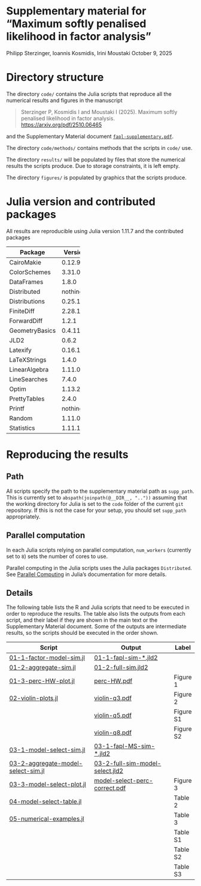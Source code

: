# Supplementary material for “Maximum softly penalised likelihood in factor analysis”
Philipp Sterzinger, Ioannis Kosmidis, Irini Moustaki
October 9, 2025

# Directory structure

The directory `code/` contains the Julia scripts that reproduce all the
numerical results and figures in the manuscript

> Sterzinger P, Kosmidis I and Moustaki I (2025). Maximum softly
> penalised likelihood in factor analysis.
> https://arxiv.org/pdf/2510.06465

and the Supplementary Material document
[`fapl-supplementary.pdf`](fapl-supplementary.pdf).

The directory `code/methods/` contains methods that the scripts in
`code/` use.

The directory `results/` will be populated by files that store the
numerical results the scripts produce. Due to storage constraints, it is
left empty.

The directory `figures/` is populated by graphics that the scripts
produce.

# Julia version and contributed packages

All results are reproducible using Julia version 1.11.7 and the
contributed packages

<table style="width:39%;">
<colgroup>
<col style="width: 23%" />
<col style="width: 15%" />
</colgroup>
<thead>
<tr class="header">
<th>Package</th>
<th>Version</th>
</tr>
</thead>
<tbody>
<tr class="odd">
<td>CairoMakie</td>
<td>0.12.9</td>
</tr>
<tr class="even">
<td>ColorSchemes</td>
<td>3.31.0</td>
</tr>
<tr class="odd">
<td>DataFrames</td>
<td>1.8.0</td>
</tr>
<tr class="even">
<td>Distributed</td>
<td>nothing</td>
</tr>
<tr class="odd">
<td>Distributions</td>
<td>0.25.122</td>
</tr>
<tr class="even">
<td>FiniteDiff</td>
<td>2.28.1</td>
</tr>
<tr class="odd">
<td>ForwardDiff</td>
<td>1.2.1</td>
</tr>
<tr class="even">
<td>GeometryBasics</td>
<td>0.4.11</td>
</tr>
<tr class="odd">
<td>JLD2</td>
<td>0.6.2</td>
</tr>
<tr class="even">
<td>Latexify</td>
<td>0.16.10</td>
</tr>
<tr class="odd">
<td>LaTeXStrings</td>
<td>1.4.0</td>
</tr>
<tr class="even">
<td>LinearAlgebra</td>
<td>1.11.0</td>
</tr>
<tr class="odd">
<td>LineSearches</td>
<td>7.4.0</td>
</tr>
<tr class="even">
<td>Optim</td>
<td>1.13.2</td>
</tr>
<tr class="odd">
<td>PrettyTables</td>
<td>2.4.0</td>
</tr>
<tr class="even">
<td>Printf</td>
<td>nothing</td>
</tr>
<tr class="odd">
<td>Random</td>
<td>1.11.0</td>
</tr>
<tr class="even">
<td>Statistics</td>
<td>1.11.1</td>
</tr>
</tbody>
</table>

# Reproducing the results

## Path

All scripts specify the path to the supplementary material path as
`supp_path`. This is currently set to
`abspath(joinpath(@__DIR__, ".."))` assuming that the working directory
for Julia is set to the `code` folder of the current `git` repository.
If this is not the case for your setup, you should set `supp_path`
appropriately.

## Parallel computation

In each Julia scripts relying on parallel computation, `num_workers`
(currently set to `8`) sets the number of cores to use.

Parallel computing in the Julia scripts uses the Julia packages
`Distributed`. See [Parallel
Computing](https://docs.julialang.org/en/v1/manual/parallel-computing/)
in Julia’s documentation for more details.

## Details

The following table lists the R and Julia scripts that need to be
executed in order to reproduce the results. The table also lists the
outputs from each script, and their label if they are shown in the main
text or the Supplementary Material document. Some of the outputs are
intermediate results, so the scripts should be executed in the order
shown.

<table>
<colgroup>
<col style="width: 48%" />
<col style="width: 45%" />
<col style="width: 5%" />
</colgroup>
<thead>
<tr class="header">
<th>Script</th>
<th>Output</th>
<th>Label</th>
</tr>
</thead>
<tbody>
<tr class="odd">
<td><a
href="code/01-1-factor-model-sim.jl">01-1-factor-model-sim.jl</a></td>
<td><a href="results/">01-1-fapl-sim-*.jld2</a></td>
<td></td>
</tr>
<tr class="even">
<td><a href="code/01-2-aggregate-sim.jl">01-2-aggregate-sim.jl</a></td>
<td><a href="results/">01-2-full-sim.jld2</a></td>
<td></td>
</tr>
<tr class="odd">
<td><a href="code/01-3-perc-HW-plot.jl">01-3-perc-HW-plot.jl</a></td>
<td><a href="figures/perc-HW.pdf">perc-HW.pdf</a></td>
<td>Figure 1</td>
</tr>
<tr class="even">
<td><a href="code/02-violin-plots.jl">02-violin-plots.jl</a></td>
<td><a href="figures/violin-q3.pdf">violin-q3.pdf</a></td>
<td>Figure 2</td>
</tr>
<tr class="odd">
<td></td>
<td><a href="figures/violin-q5.pdf">violin-q5.pdf</a></td>
<td>Figure S1</td>
</tr>
<tr class="even">
<td></td>
<td><a href="figures/violin-q8.pdf">violin-q8.pdf</a></td>
<td>Figure S2</td>
</tr>
<tr class="odd">
<td><a
href="code/03-1-model-select-sim.jl">03-1-model-select-sim.jl</a></td>
<td><a href="results/">03-1-fapl-MS-sim-*.jld2</a></td>
<td></td>
</tr>
<tr class="even">
<td><a
href="code/03-2-aggregate-model-select-sim.jl">03-2-aggregate-model-select-sim.jl</a></td>
<td><a href="results/">03-2-full-sim-model-select.jld2</a></td>
<td></td>
</tr>
<tr class="odd">
<td><a
href="code/03-3-model-select-plot.jl">03-3-model-select-plot.jl</a></td>
<td><a
href="figures/model-select-perc-correct.pdf">model-select-perc-correct.pdf</a></td>
<td>Figure 3</td>
</tr>
<tr class="even">
<td><a
href="code/04-model-select-table.jl">04-model-select-table.jl</a></td>
<td></td>
<td>Table 2</td>
</tr>
<tr class="odd">
<td><a
href="code/05-numerical-examples.jl">05-numerical-examples.jl</a></td>
<td></td>
<td>Table 3</td>
</tr>
<tr class="even">
<td></td>
<td></td>
<td>Table S1</td>
</tr>
<tr class="odd">
<td></td>
<td></td>
<td>Table S2</td>
</tr>
<tr class="even">
<td></td>
<td></td>
<td>Table S3</td>
</tr>
</tbody>
</table>
